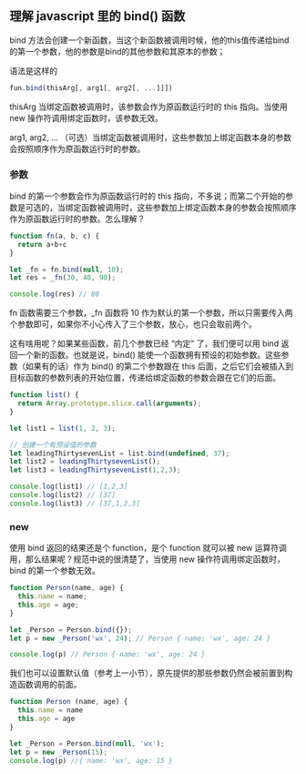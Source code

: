 ## 理解 javascript 里的 bind() 函数

bind 方法会创建一个新函数，当这个新函数被调用时候，他的this值传递给bind的第一个参数，他的参数是bind的其他参数和其原本的参数；

语法是这样的

```js
fun.bind(thisArg[, arg1[, arg2[, ...]]])
```

thisArg 当绑定函数被调用时，该参数会作为原函数运行时的 this 指向。当使用 new 操作符调用绑定函数时，该参数无效。

arg1, arg2, … （可选）当绑定函数被调用时，这些参数加上绑定函数本身的参数会按照顺序作为原函数运行时的参数。

### 参数

bind 的第一个参数会作为原函数运行时的 this 指向，不多说；而第二个开始的参数是可选的，当绑定函数被调用时，这些参数加上绑定函数本身的参数会按照顺序作为原函数运行时的参数。怎么理解？

```js
function fn(a, b, c) {
  return a+b+c
}

let _fn = fn.bind(null, 10);
let res = _fn(30, 40, 90);

console.log(res) // 80
```

fn 函数需要三个参数，_fn 函数将 10 作为默认的第一个参数，所以只需要传入两个参数即可，如果你不小心传入了三个参数，放心，也只会取前两个。

这有啥用呢？如果某些函数，前几个参数已经 “内定” 了，我们便可以用 bind 返回一个新的函数。也就是说，bind() 能使一个函数拥有预设的初始参数。这些参数（如果有的话）作为 bind() 的第二个参数跟在 this 后面，之后它们会被插入到目标函数的参数列表的开始位置，传递给绑定函数的参数会跟在它们的后面。

```js
function list() {
  return Array.prototype.slice.call(arguments);
}

let list1 = list(1, 2, 3);

// 创建一个有预设值的参数
let leadingThirtysevenList = list.bind(undefined, 37);
let list2 = leadingThirtysevenList();
let list3 = leadingThirtysevenList(1,2,3);

console.log(list1) // [1,2,3]
console.log(list2) // [37]
console.log(list3) // [37,1,2,3]
```

### new

使用 bind 返回的结果还是个 function，是个 function 就可以被 new 运算符调用，那么结果呢？规范中说的很清楚了，当使用 new 操作符调用绑定函数时，bind 的第一个参数无效。

```js
function Person(name, age) {
  this.name = name;
  this.age = age;
}

let _Person = Person.bind({});
let p = new _Person('wx', 24); // Person { name: 'wx', age: 24 }

console.log(p) // Person { name: 'wx', age: 24 }
```

我们也可以设置默认值（参考上一小节），原先提供的那些参数仍然会被前置到构造函数调用的前面。

```js
function Person (name, age) {
  this.name = name
  this.age = age
}

let _Person = Person.bind(null, 'wx');
let p = new _Person(15);
console.log(p) //{ name: 'wx', age: 15 }
```